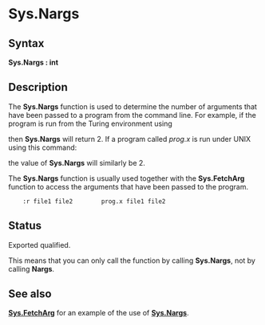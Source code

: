 
# Sys.Nargs

## Syntax
**Sys.Nargs : int**

## Description
The **Sys.Nargs** function is used to determine the number of arguments that have been passed to a program from the command line. For example, if the program is run from the Turing environment using

then **Sys.Nargs** will return 2. If a program called _prog.x_ is run under UNIX using this command:

the value of **Sys.Nargs** will similarly be 2.

The **Sys.Nargs** function is usually used together with the **Sys.FetchArg** function to access the arguments that have been passed to the program. 

        :r file1 file2        prog.x file1 file2
## Status
Exported qualified.

This means that you can only call the function by calling **Sys.Nargs**, not by calling **Nargs**.


## See also
**[Sys.FetchArg](sys_fetcharg.html)** for an example of the use of **[Sys.Nargs]()**.

